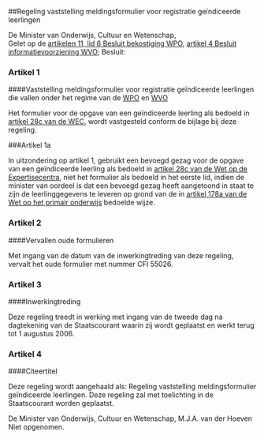 <meta http-equiv='Content-Type' content='text/html; charset=utf-8' />

##Regeling vaststelling meldingsformulier voor registratie geïndiceerde leerlingen 

De Minister van Onderwijs, Cultuur en Wetenschap,  
Gelet op de [artikelen 11, lid 6 Besluit bekostiging WPO](../../../../../../../KB/besluit/bekostiging/wpo/BWBR0003862/README.md), [artikel 4 Besluit informatievoorziening WVO](../../../../../../../AMvB/besluit/informatievoorziening/wvo/BWBR0008948/README.md);
Besluit:    

### Artikel  1  

####Vaststelling meldingsformulier voor registratie geïndiceerde leerlingen die vallen onder het regime van de [WPO](../../../../../../../wet/wbo/BWBR0003420/README.md) en [WVO](../../../../../../../wet/wet/op/het/voortgezet/onderwijs/BWBR0002399/README.md)

Het formulier voor de opgave van een geïndiceerde leerling als bedoeld in [artikel 28c van de WEC](../../../../../../../wet/isovso/BWBR0003549/README.md), wordt vastgesteld conform de bijlage bij deze regeling. 

###Artikel 1a 

In uitzondering op artikel 1, gebruikt een bevoegd gezag voor de opgave van een geïndiceerde leerling als bedoeld in [artikel 28c van de Wet op de Expertisecentra](../../../../../../../wet/isovso/BWBR0003549/README.md), niet het formulier als bedoeld in het eerste lid, indien de minister van oordeel is dat een bevoegd gezag heeft aangetoond in staat te zijn de leerlinggegevens te leveren op grond van de in [artikel 178a van de Wet op het primair onderwijs](../../../../../../../wet/wbo/BWBR0003420/README.md) bedoelde wijze.

### Artikel  2  

####Vervallen oude formulieren

Met ingang van de datum van de inwerkingtreding van deze regeling, vervalt het oude formulier met nummer CFI 55026. 

### Artikel  3  

####Inwerkingtreding

Deze regeling treedt in werking met ingang van de tweede dag na dagtekening van de Staatscourant waarin zij wordt geplaatst en werkt terug tot 1 augustus 2006. 

### Artikel  4  

####Citeertitel

Deze regeling wordt aangehaald als: Regeling vaststelling meldingsformulier geïndiceerde leerlingen. 
Deze regeling zal met toelichting in de Staatscourant worden geplaatst.  

De 
Minister van Onderwijs, Cultuur en Wetenschap, 
M.J.A. van der Hoeven    
Niet opgenomen.
